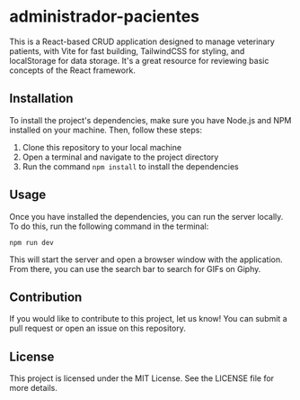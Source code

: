 # administrador-pacientes
This is a React-based CRUD application designed to manage veterinary patients, with Vite for fast building, TailwindCSS for styling, and localStorage for data storage. It's a great resource for reviewing basic concepts of the React framework.

## Installation

To install the project's dependencies, make sure you have Node.js and NPM installed on your machine. Then, follow these steps:

1. Clone this repository to your local machine
2. Open a terminal and navigate to the project directory
3. Run the command `npm install` to install the dependencies

## Usage

Once you have installed the dependencies, you can run the server locally. To do this, run the following command in the terminal:

`npm run dev`

This will start the server and open a browser window with the application. From there, you can use the search bar to search for GIFs on Giphy.

## Contribution

If you would like to contribute to this project, let us know! You can submit a pull request or open an issue on this repository.

## License

This project is licensed under the MIT License. See the LICENSE file for more details.
